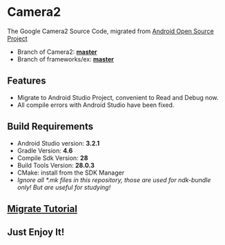 # Camera2

The Google Camera2 Source Code, migrated from [Android Open Source Project](https://android.googlesource.com)
- Branch of Camera2: **[master](https://android.googlesource.com/platform/packages/apps/Camera2/)**
- Branch of frameworks/ex: **[master](https://android.googlesource.com/platform/frameworks/ex/)**

## Features

- Migrate to Android Studio Project, convenient to Read and Debug now.
- All compile errors with Android Studio have been fixed.

## Build Requirements

- Android Studio version: **3.2.1**
- Gradle Version: **4.6**
- Compile Sdk Version: **28**
- Build Tools Version: **28.0.3**
- CMake: install from the SDK Manager
- *Ignore all \*.mk files in this repository, those are used for ndk-bundle only! But are useful for studying!*

## [Migrate Tutorial](https://www.jianshu.com/p/b12c0b207d92)

## Just Enjoy It!
